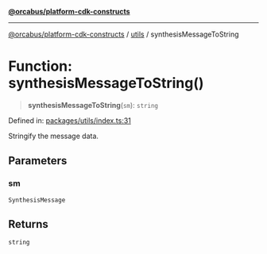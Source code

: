 [**@orcabus/platform-cdk-constructs**](../../../../README.md)

***

[@orcabus/platform-cdk-constructs](../../../../README.md) / [utils](../README.md) / synthesisMessageToString

# Function: synthesisMessageToString()

> **synthesisMessageToString**(`sm`): `string`

Defined in: [packages/utils/index.ts:31](https://github.com/OrcaBus/platform-cdk-constructs/blob/main/packages/utils/index.ts#L31)

Stringify the message data.

## Parameters

### sm

`SynthesisMessage`

## Returns

`string`
